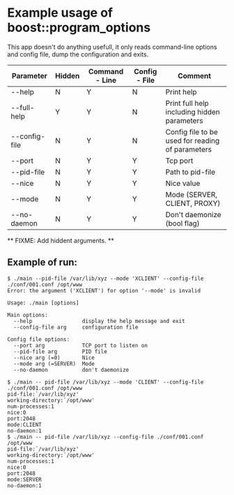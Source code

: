 Example usage of boost::program_options
==========================================

This app doesn't do anything usefull, it only reads command-line options and config file, dump the configuration and exits.

| Parameter | Hidden | Command - Line | Config - File | Comment |
|-------------------------|-------------|----------------|---------------|---------------|
| --help        | N | Y | N | Print help                                                 |
| --full-help   | Y | Y | N | Print full help including hidden parameters                |
| --config-file | N | Y | N | Config file to be used for reading of parameters           |
| --port        | N | Y | Y | Tcp port |
| --pid-file    | N | Y | Y | Path to pid-file |
| --nice        | N | Y | Y | Nice value |
| --mode        | N | Y | Y | Mode (SERVER, CLIENT, PROXY) |
| --no-daemon   | N | Y | Y | Don't daemonize (bool flag) |

** FIXME: Add hiddent arguments. **


Example of run:
---------------

	$ ./main --pid-file /var/lib/xyz --mode 'XCLIENT' --config-file ./conf/001.conf /opt/www
	Error: the argument ('XCLIENT') for option '--mode' is invalid

	Usage: ./main [options]

	Main options:
	  --help                display the help message and exit
	  --config-file arg     configuration file

	Config file options:
	  --port arg            TCP port to listen on
	  --pid-file arg        PID file
	  --nice arg (=0)       Nice
	  --mode arg (=SERVER)  Mode
	  --no-daemon           don't daemonize

	$ ./main --	pid-file /var/lib/xyz --mode 'CLIENT' --config-file ./conf/001.conf /opt/www
	pid-file:`/var/lib/xyz'
	working-directory:`/opt/www'
	num-processes:1
	nice:0
	port:2048
	mode:CLIENT
	no-daemon:1
	$ ./main --	pid-file /var/lib/xyz --config-file ./conf/001.conf /opt/www
	pid-file:`/var/lib/xyz'
	working-directory:`/opt/www'
	num-processes:1
	nice:0
	port:2048
	mode:SERVER
	no-daemon:1